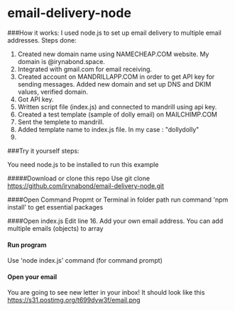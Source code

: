 # email-delivery-node

###How it works:
I used node.js to set up email delivery to multiple email addresses. 
Steps done:
1. Created new domain name using NAMECHEAP.COM website. My domain is @irynabond.space. 
2. Integrated with gmail.com for email receiving. 
3. Created account on MANDRILLAPP.COM in order to get API key for sending messages. Added new domain and set up DNS and DKIM values, verified domain.
3. Got API key. 
4. Written script file (index.js) and connected to mandrill using api key.
5. Created a test template (sample of dolly email) on MAILCHIMP.COM
6. Sent the templete to mandrill.
7. Added template name to index.js file. In my case : "dollydolly"
8. 
###Try it yourself steps:

You need node.js to be installed to run this example

#####Download or clone this repo
Use git clone https://github.com/irynabond/email-delivery-node.git

####Open Command Propmt or Terminal in folder path
run command 'npm install' to get essential packages

####Open index.js
Edit line 16. Add your own email address. You can add multiple emails (objects)  to array

#### Run program
Use 'node index.js' command (for command prompt)

#### Open your email
You are going to see new letter in your inbox! It should look like this
https://s31.postimg.org/t699dyw3f/email.png

